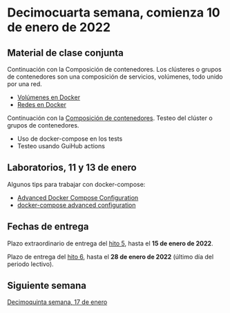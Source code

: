 # Decimocuarta semana, comienza 10 de enero de 2022


## Material de clase conjunta

Continuación con la Composición de contenedores. Los clústeres o grupos de contenedores son una composición de servicios, volúmenes, todo unido por una red. 
* [Volúmenes en Docker](http://jj.github.io/CC/documentos/temas/Contenedores#almacenamiento-de-datos-y-creaci%C3%B3n-de-vol%C3%BAmenes-docker)
* [Redes en Docker](http://jj.github.io/CC/documentos/temas/Composicion_de_contenedores#redes-en-docker)

Continuación con la [Composición de contenedores](http://jj.github.io/CC/documentos/temas/Composicion_de_contenedores). Testeo del clúster o grupos de contenedores.
* Uso de docker-compose en los tests
* Testeo usando GuiHub actions


## Laboratorios, 11 y 13 de enero

Algunos tips para trabajar con docker-compose:
* [Advanced Docker Compose Configuration](https://runnable.com/docker/advanced-docker-compose-configuration) 
* [docker-compose advanced configuration](https://pscheit.medium.com/docker-compose-advanced-configuration-541356d121de)


## Fechas de entrega

Plazo extraordinario de entrega del [hito 5](http://jj.github.io/CC/documentos/proyecto/5.Microservicio.html),
hasta el **15 de enero de 2022**.

Plazo de entrega del [hito 6](https://jj.github.io/CC/documentos/proyecto/6.Compose.html), hasta el
**28 de enero de 2022** (último día del periodo lectivo).


## Siguiente semana

[Decimoquinta semana, 17 de enero](15-semana.md)
